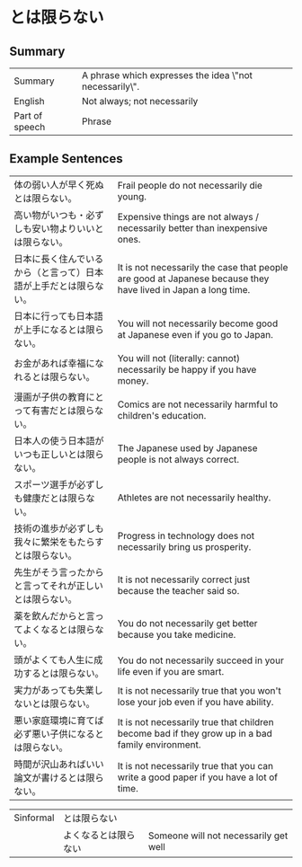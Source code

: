 # とは限らない

## Summary

<table><tr>   <td>Summary</td>   <td>A phrase which expresses the idea \"not necessarily\".</td></tr><tr>   <td>English</td>   <td>Not always; not necessarily</td></tr><tr>   <td>Part of speech</td>   <td>Phrase</td></tr></table>

## Example Sentences

<table><tr>   <td>体の弱い人が早く死ぬとは限らない。</td>   <td>Frail people do not necessarily die young.</td></tr><tr>   <td>高い物がいつも・必ずしも安い物よりいいとは限らない。</td>   <td>Expensive things are not always / necessarily better than inexpensive ones.</td></tr><tr>   <td>日本に長く住んでいるから（と言って）日本語が上手だとは限らない。</td>   <td>It is not necessarily the case that people are good at Japanese because they have lived in Japan a long time.</td></tr><tr>   <td>日本に行っても日本語が上手になるとは限らない。</td>   <td>You will not necessarily become good at Japanese even if you go to Japan.</td></tr><tr>   <td>お金があれば幸福になれるとは限らない。</td>   <td>You will not (literally: cannot) necessarily be happy if you have money.</td></tr><tr>   <td>漫画が子供の教育にとって有害だとは限らない。</td>   <td>Comics are not necessarily harmful to children's education.</td></tr><tr>   <td>日本人の使う日本語がいつも正しいとは限らない。</td>   <td>The Japanese used by Japanese people is not always correct.</td></tr><tr>   <td>スポーツ選手が必ずしも健康だとは限らない。</td>   <td>Athletes are not necessarily healthy.</td></tr><tr>   <td>技術の進歩が必ずしも我々に繁栄をもたらすとは限らない。</td>   <td>Progress in technology does not necessarily bring us prosperity.</td></tr><tr>   <td>先生がそう言ったからと言ってそれが正しいとは限らない。</td>   <td>It is not necessarily correct just because the teacher said so.</td></tr><tr>   <td>薬を飲んだからと言ってよくなるとは限らない。</td>   <td>You do not necessarily get better because you take medicine.</td></tr><tr>   <td>頭がよくても人生に成功するとは限らない。</td>   <td>You do not necessarily succeed in your life even if you are smart.</td></tr><tr>   <td>実力があっても失業しないとは限らない。</td>   <td>It is not necessarily true that you won't lose your job even if you have ability.</td></tr><tr>   <td>悪い家庭環境に育てば必ず悪い子供になるとは限らない。</td>   <td>It is not necessarily true that children become bad if they grow up in a bad family environment.</td></tr><tr>   <td>時間が沢山あればいい論文が書けるとは限らない。</td>   <td>It is not necessarily true that you can write a good paper if you have a lot of time.</td></tr></table>

<table class="table"><tbody><tr class="tr head"><td class="td"><span class="bold">Sinformal</span></td><td class="td"><span class="concept">とは限らない</span></td><td class="td"></td></tr><tr class="tr"><td class="td"></td><td class="td"><span>よくなる</span><span class="concept">とは限らない</span></td><td class="td"><span>Someone will not necessarily get well</span></td></tr></tbody></table>


